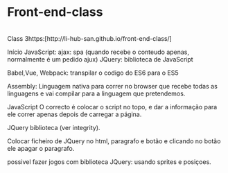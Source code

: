 # Front-end-class

<br>
Class 3https:[http://li-hub-san.github.io/front-end-class/]

Início JavaScript:
ajax: spa (quando recebe o conteudo apenas, normalmente é um pedido ajux)
JQuery: biblioteca de JavaScript

Babel,Vue, Webpack: transpilar o codigo do ES6 para o ES5

Assembly: Linguagem nativa para correr no browser que recebe todas as linguagens e vai compilar para a linguagem que
pretendemos.

JavaScript O correcto é colocar o script no topo, e dar a informação para ele correr apenas depois de carregar a página.

JQuery biblioteca (ver integrity).

Colocar ficheiro de JQuery no html, paragrafo e botão e clicando no botão ele apagar o paragrafo.

possivel fazer jogos com biblioteca JQuery: usando sprites e posiçoes.